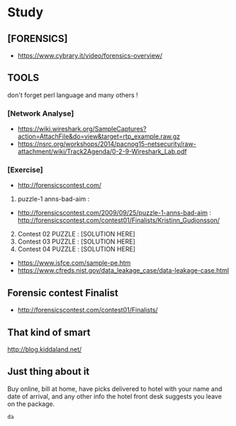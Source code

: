 
# Study
## [FORENSICS]
* https://www.cybrary.it/video/forensics-overview/
## TOOLS
don't forget perl language and many others ! 
### [Network Analyse]
* https://wiki.wireshark.org/SampleCaptures?action=AttachFile&do=view&target=rtp_example.raw.gz
* https://nsrc.org/workshops/2014/pacnog15-netsecurity/raw-attachment/wiki/Track2Agenda/0-2-9-Wireshark_Lab.pdf
### [Exercise]
* http://forensicscontest.com/
1. puzzle-1 anns-bad-aim :
* http://forensicscontest.com/2009/09/25/puzzle-1-anns-bad-aim : http://forensicscontest.com/contest01/Finalists/Kristinn_Gudjonsson/ 
2. Contest 02 PUZZLE : [SOLUTION HERE]
3. Contest 03 PUZZLE : [SOLUTION HERE]
4. Contest 04 PUZZLE : [SOLUTION HERE]
* https://www.isfce.com/sample-pe.htm
* https://www.cfreds.nist.gov/data_leakage_case/data-leakage-case.html
## Forensic contest Finalist
* http://forensicscontest.com/contest01/Finalists/
## That kind of smart
http://blog.kiddaland.net/
## Just thing about it
 Buy online, bill at home, have picks delivered to hotel with your name and date of arrival, and any other info the hotel front desk suggests you leave on the package.


```
da
```
